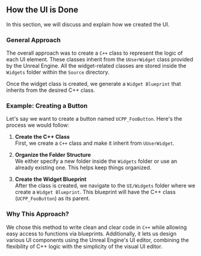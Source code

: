 ## How the UI is Done

In this section, we will discuss and explain how we created the UI.

### General Approach

The overall approach was to create a `C++` class to represent the logic of each UI element. These classes inherit from the `UUserWidget` class provided by the Unreal Engine. All the widget-related classes are stored inside the `Widgets` folder within the `Source` directory.

Once the widget class is created, we generate a `Widget Blueprint` that inherits from the desired C++ class.

### Example: Creating a Button

Let's say we want to create a button named `UCPP_FooButton`. Here's the process we would follow:

1. **Create the C++ Class**  
   First, we create a `C++` class and make it inherit from `UUserWidget`. 
   
2. **Organize the Folder Structure**  
   We either specify a new folder inside the `Widgets` folder or use an already existing one. This helps keep things organized.
   
3. **Create the Widget Blueprint**  
   After the class is created, we navigate to the `UI/Widgets` folder where we create a `Widget Blueprint`. This blueprint will have the C++ class (`UCPP_FooButton`) as its parent.

### Why This Approach?

We chose this method to write clean and clear code in `C++` while allowing easy access to functions via blueprints. Additionally, it lets us design various UI components using the Unreal Engine's UI editor, combining the flexibility of C++ logic with the simplicity of the visual UI editor.
